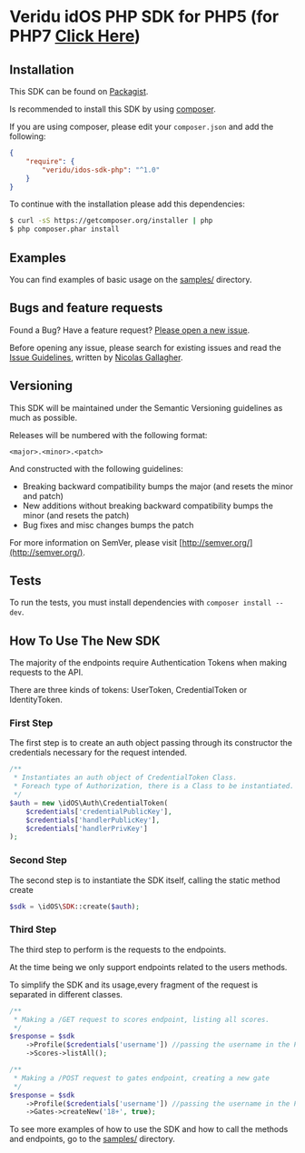 Veridu idOS PHP SDK for PHP5 (for PHP7 [Click Here](https://github.com/veridu/idos-sdk-php/tree/php7))
===================

Installation
------------

This SDK can be found on [Packagist](https://packagist.org/packages/veridu/veridu-php).

Is recommended to install this SDK by using [composer](http://getcomposer.org).

If you are using composer, please edit your `composer.json` and add the following:

```json
{
    "require": {
        "veridu/idos-sdk-php": "^1.0"
    }
}
```

To continue with the installation please add this dependencies:

```bash
$ curl -sS https://getcomposer.org/installer | php
$ php composer.phar install
```

Examples
--------

You can find examples of basic usage on the [samples/](samples) directory.

Bugs and feature requests
-------------------------

Found a Bug? Have a feature request? [Please open a new issue](https://github.com/veridu/idos-sdk-php/issues).

Before opening any issue, please search for existing issues and read the [Issue Guidelines](https://github.com/necolas/issue-guidelines), written by [Nicolas Gallagher](https://github.com/necolas/).

Versioning
----------

This SDK will be maintained under the Semantic Versioning guidelines as much as possible.

Releases will be numbered with the following format:

`<major>.<minor>.<patch>`

And constructed with the following guidelines:

* Breaking backward compatibility bumps the major (and resets the minor and patch)
* New additions without breaking backward compatibility bumps the minor (and resets the patch)
* Bug fixes and misc changes bumps the patch

For more information on SemVer, please visit [http://semver.org/](http://semver.org/).

Tests
-----

To run the tests, you must install dependencies with `composer install --dev`.

How To Use The New SDK
----------------------

The majority of the endpoints require Authentication Tokens when making requests to the API.

There are three kinds of tokens: UserToken, CredentialToken or IdentityToken.

### First Step

The first step is to create an auth object passing through its constructor the credentials necessary for the request intended.

```php
/**
 * Instantiates an auth object of CredentialToken Class.
 * Foreach type of Authorization, there is a Class to be instantiated.
 */
$auth = new \idOS\Auth\CredentialToken(
	$credentials['credentialPublicKey'],
	$credentials['handlerPublicKey'],
	$credentials['handlerPrivKey']
);

```

### Second Step

The second step is to instantiate the SDK itself, calling the static method create

```php
$sdk = \idOS\SDK::create($auth);
```

### Third Step

The third step to perform is the requests to the endpoints.

At the time being we only support endpoints related to the users methods.

To simplify the SDK and its usage,every fragment of the request is separated in different classes.

```php
/**
 * Making a /GET request to scores endpoint, listing all scores.
 */
$response = $sdk
    ->Profile($credentials['username']) //passing the username in the Profile Class constructor
    ->Scores->listAll();

/**
 * Making a /POST request to gates endpoint, creating a new gate
 */
$response = $sdk
	->Profile($credentials['username']) //passing the username in the Profile Class constructor
	->Gates->createNew('18+', true);

```
To see more examples of how to use the SDK and how to call the methods and endpoints, go to the [samples/](samples) directory.
